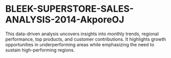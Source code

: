 # BLEEK-SUPERSTORE-SALES-ANALYSIS-2014-AkporeOJ
This data-driven analysis uncovers insights into monthly trends, regional performance, top products, and customer contributions. It highlights growth opportunities in underperforming areas while emphasizing the need to sustain high-performing regions.
